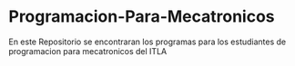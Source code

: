 # Programacion-Para-Mecatronicos
En este Repositorio se encontraran los programas para los estudiantes de programacion para mecatronicos del ITLA
